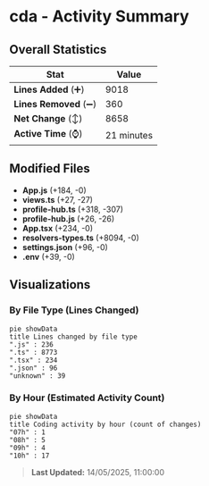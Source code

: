 # cda - Activity Summary 

## Overall Statistics

| Stat                   | Value                                                             |
| ---------------------- | ----------------------------------------------------------------- |
| **Lines Added** (➕)   | 9018                                          |
| **Lines Removed** (➖) | 360                                        |
| **Net Change** (↕)    | 8658                |
| **Active Time** (⌚)   | 21 minutes |


## Modified Files
- **App.js** (+184, -0)
- **views.ts** (+27, -27)
- **profile-hub.ts** (+318, -307)
- **profile-hub.js** (+26, -26)
- **App.tsx** (+234, -0)
- **resolvers-types.ts** (+8094, -0)
- **settings.json** (+96, -0)
- **.env** (+39, -0)

## Visualizations

### By File Type (Lines Changed)

```mermaid
pie showData
title Lines changed by file type
".js" : 236
".ts" : 8773
".tsx" : 234
".json" : 96
"unknown" : 39
```

### By Hour (Estimated Activity Count)

```mermaid
pie showData
title Coding activity by hour (count of changes)
"07h" : 1
"08h" : 5
"09h" : 4
"10h" : 17
```


> **Last Updated:** 14/05/2025, 11:00:00